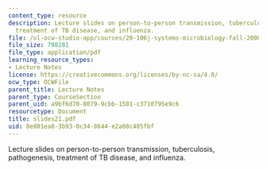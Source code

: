 ```yaml
---
content_type: resource
description: Lecture slides on person-to-person transmission, tuberculosis, pathogenesis,
  treatment of TB disease, and influenza.
file: /ol-ocw-studio-app/courses/20-106j-systems-microbiology-fall-2006/8e801ea83b930c348644e2a08c405fbf_slides21.pdf
file_size: 798281
file_type: application/pdf
learning_resource_types:
- Lecture Notes
license: https://creativecommons.org/licenses/by-nc-sa/4.0/
ocw_type: OCWFile
parent_title: Lecture Notes
parent_type: CourseSection
parent_uid: a9bf6d70-8079-9cbb-1501-c3710795e9c6
resourcetype: Document
title: slides21.pdf
uid: 8e801ea8-3b93-0c34-8644-e2a08c405fbf
---
```

Lecture slides on person-to-person transmission, tuberculosis, pathogenesis, treatment of TB disease, and influenza.
